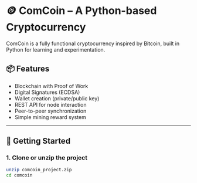 # 🪙 ComCoin – A Python-based Cryptocurrency

ComCoin is a fully functional cryptocurrency inspired by Bitcoin, built in Python for learning and experimentation.

## 📦 Features

- Blockchain with Proof of Work
- Digital Signatures (ECDSA)
- Wallet creation (private/public key)
- REST API for node interaction
- Peer-to-peer synchronization
- Simple mining reward system

---

## 🚀 Getting Started

### 1. Clone or unzip the project

```bash
unzip comcoin_project.zip
cd comcoin
```
